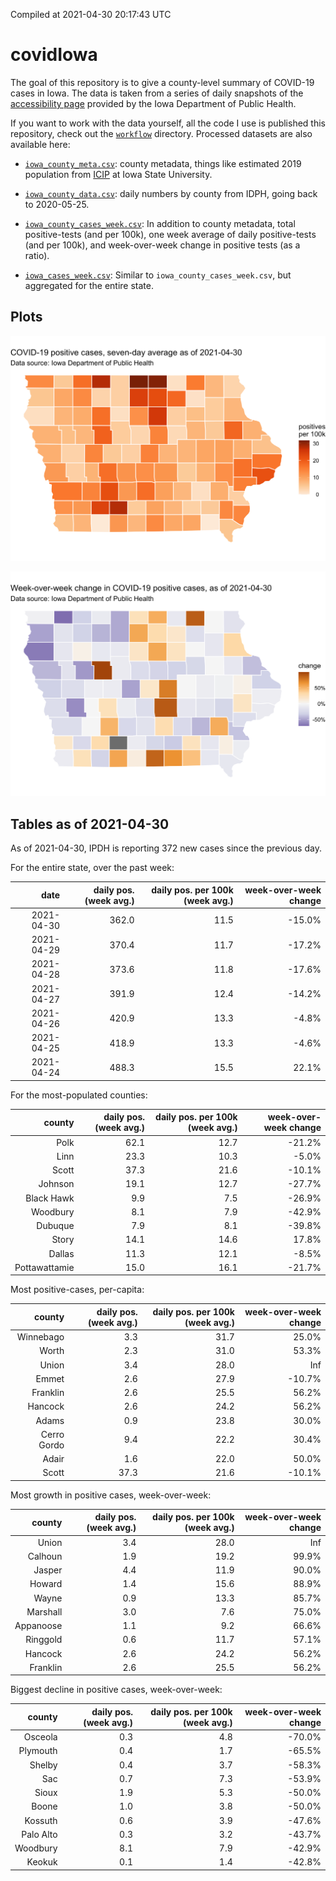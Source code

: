 Compiled at 2021-04-30 20:17:43 UTC

<!-- README.md is generated from README.Rmd. Please edit that file -->

# covidIowa

<!-- badges: start -->

<!-- badges: end -->

The goal of this repository is to give a county-level summary of
COVID-19 cases in Iowa. The data is taken from a series of daily
snapshots of the [accessibility
page](https://coronavirus.iowa.gov/pages/access) provided by the Iowa
Department of Public Health.

If you want to work with the data yourself, all the code I use is
published this repository, check out the [`workflow`](workflow)
directory. Processed datasets are also available here:

  - [`iowa_county_meta.csv`](https://raw.githubusercontent.com/ijlyttle/covidIowa/master/workflow/data/99-publish/iowa_county_meta.csv):
    county metadata, things like estimated 2019 population from
    [ICIP](https://www.icip.iastate.edu/tables/population/counties-estimates)
    at Iowa State University.

  - [`iowa_county_data.csv`](https://raw.githubusercontent.com/ijlyttle/covidIowa/master/workflow/data/99-publish/iowa_county_data.csv):
    daily numbers by county from IDPH, going back to 2020-05-25.

  - [`iowa_county_cases_week.csv`](https://raw.githubusercontent.com/ijlyttle/covidIowa/master/workflow/data/99-publish/iowa_county_data.csv):
    In addition to county metadata, total positive-tests (and per 100k),
    one week average of daily positive-tests (and per 100k), and
    week-over-week change in positive tests (as a ratio).

  - [`iowa_cases_week.csv`](https://raw.githubusercontent.com/ijlyttle/covidIowa/master/workflow/data/99-publish/iowa_cases_week.csv):
    Similar to `iowa_county_cases_week.csv`, but aggregated for the
    entire state.

## Plots

![](workflow/data/99-publish/iowa_cases.png)

![](workflow/data/99-publish/iowa_change.png)

## Tables as of 2021-04-30

As of 2021-04-30, IPDH is reporting 372 new cases since the previous
day.

For the entire state, over the past week:

|       date | daily pos. (week avg.) | daily pos. per 100k (week avg.) | week-over-week change |
| ---------: | ---------------------: | ------------------------------: | --------------------: |
| 2021-04-30 |                  362.0 |                            11.5 |               \-15.0% |
| 2021-04-29 |                  370.4 |                            11.7 |               \-17.2% |
| 2021-04-28 |                  373.6 |                            11.8 |               \-17.6% |
| 2021-04-27 |                  391.9 |                            12.4 |               \-14.2% |
| 2021-04-26 |                  420.9 |                            13.3 |                \-4.8% |
| 2021-04-25 |                  418.9 |                            13.3 |                \-4.6% |
| 2021-04-24 |                  488.3 |                            15.5 |                 22.1% |

For the most-populated counties:

|        county | daily pos. (week avg.) | daily pos. per 100k (week avg.) | week-over-week change |
| ------------: | ---------------------: | ------------------------------: | --------------------: |
|          Polk |                   62.1 |                            12.7 |               \-21.2% |
|          Linn |                   23.3 |                            10.3 |                \-5.0% |
|         Scott |                   37.3 |                            21.6 |               \-10.1% |
|       Johnson |                   19.1 |                            12.7 |               \-27.7% |
|    Black Hawk |                    9.9 |                             7.5 |               \-26.9% |
|      Woodbury |                    8.1 |                             7.9 |               \-42.9% |
|       Dubuque |                    7.9 |                             8.1 |               \-39.8% |
|         Story |                   14.1 |                            14.6 |                 17.8% |
|        Dallas |                   11.3 |                            12.1 |                \-8.5% |
| Pottawattamie |                   15.0 |                            16.1 |               \-21.7% |

Most positive-cases, per-capita:

|      county | daily pos. (week avg.) | daily pos. per 100k (week avg.) | week-over-week change |
| ----------: | ---------------------: | ------------------------------: | --------------------: |
|   Winnebago |                    3.3 |                            31.7 |                 25.0% |
|       Worth |                    2.3 |                            31.0 |                 53.3% |
|       Union |                    3.4 |                            28.0 |                   Inf |
|       Emmet |                    2.6 |                            27.9 |               \-10.7% |
|    Franklin |                    2.6 |                            25.5 |                 56.2% |
|     Hancock |                    2.6 |                            24.2 |                 56.2% |
|       Adams |                    0.9 |                            23.8 |                 30.0% |
| Cerro Gordo |                    9.4 |                            22.2 |                 30.4% |
|       Adair |                    1.6 |                            22.0 |                 50.0% |
|       Scott |                   37.3 |                            21.6 |               \-10.1% |

Most growth in positive cases, week-over-week:

|    county | daily pos. (week avg.) | daily pos. per 100k (week avg.) | week-over-week change |
| --------: | ---------------------: | ------------------------------: | --------------------: |
|     Union |                    3.4 |                            28.0 |                   Inf |
|   Calhoun |                    1.9 |                            19.2 |                 99.9% |
|    Jasper |                    4.4 |                            11.9 |                 90.0% |
|    Howard |                    1.4 |                            15.6 |                 88.9% |
|     Wayne |                    0.9 |                            13.3 |                 85.7% |
|  Marshall |                    3.0 |                             7.6 |                 75.0% |
| Appanoose |                    1.1 |                             9.2 |                 66.6% |
|  Ringgold |                    0.6 |                            11.7 |                 57.1% |
|   Hancock |                    2.6 |                            24.2 |                 56.2% |
|  Franklin |                    2.6 |                            25.5 |                 56.2% |

Biggest decline in positive cases, week-over-week:

|    county | daily pos. (week avg.) | daily pos. per 100k (week avg.) | week-over-week change |
| --------: | ---------------------: | ------------------------------: | --------------------: |
|   Osceola |                    0.3 |                             4.8 |               \-70.0% |
|  Plymouth |                    0.4 |                             1.7 |               \-65.5% |
|    Shelby |                    0.4 |                             3.7 |               \-58.3% |
|       Sac |                    0.7 |                             7.3 |               \-53.9% |
|     Sioux |                    1.9 |                             5.3 |               \-50.0% |
|     Boone |                    1.0 |                             3.8 |               \-50.0% |
|   Kossuth |                    0.6 |                             3.9 |               \-47.6% |
| Palo Alto |                    0.3 |                             3.2 |               \-43.7% |
|  Woodbury |                    8.1 |                             7.9 |               \-42.9% |
|    Keokuk |                    0.1 |                             1.4 |               \-42.8% |
